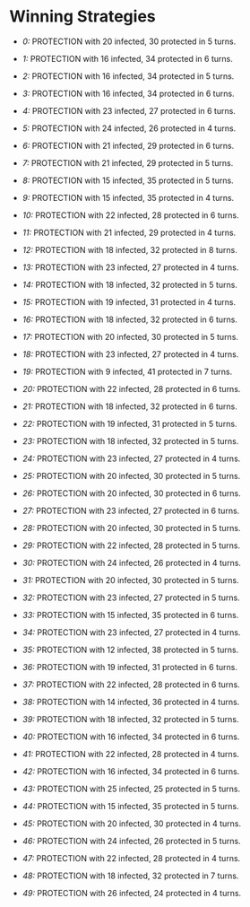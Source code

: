 # Winning Strategies

* _0:_ PROTECTION with 20 infected, 30 protected in 5 turns.


* _1:_ PROTECTION with 16 infected, 34 protected in 6 turns.


* _2:_ PROTECTION with 16 infected, 34 protected in 5 turns.


* _3:_ PROTECTION with 16 infected, 34 protected in 6 turns.


* _4:_ PROTECTION with 23 infected, 27 protected in 6 turns.


* _5:_ PROTECTION with 24 infected, 26 protected in 4 turns.


* _6:_ PROTECTION with 21 infected, 29 protected in 6 turns.


* _7:_ PROTECTION with 21 infected, 29 protected in 5 turns.


* _8:_ PROTECTION with 15 infected, 35 protected in 5 turns.


* _9:_ PROTECTION with 15 infected, 35 protected in 4 turns.


* _10:_ PROTECTION with 22 infected, 28 protected in 6 turns.


* _11:_ PROTECTION with 21 infected, 29 protected in 4 turns.


* _12:_ PROTECTION with 18 infected, 32 protected in 8 turns.


* _13:_ PROTECTION with 23 infected, 27 protected in 4 turns.


* _14:_ PROTECTION with 18 infected, 32 protected in 5 turns.


* _15:_ PROTECTION with 19 infected, 31 protected in 4 turns.


* _16:_ PROTECTION with 18 infected, 32 protected in 6 turns.


* _17:_ PROTECTION with 20 infected, 30 protected in 5 turns.


* _18:_ PROTECTION with 23 infected, 27 protected in 4 turns.


* _19:_ PROTECTION with 9 infected, 41 protected in 7 turns.


* _20:_ PROTECTION with 22 infected, 28 protected in 6 turns.


* _21:_ PROTECTION with 18 infected, 32 protected in 6 turns.


* _22:_ PROTECTION with 19 infected, 31 protected in 5 turns.


* _23:_ PROTECTION with 18 infected, 32 protected in 5 turns.


* _24:_ PROTECTION with 23 infected, 27 protected in 4 turns.


* _25:_ PROTECTION with 20 infected, 30 protected in 5 turns.


* _26:_ PROTECTION with 20 infected, 30 protected in 6 turns.


* _27:_ PROTECTION with 23 infected, 27 protected in 6 turns.


* _28:_ PROTECTION with 20 infected, 30 protected in 5 turns.


* _29:_ PROTECTION with 22 infected, 28 protected in 5 turns.


* _30:_ PROTECTION with 24 infected, 26 protected in 4 turns.


* _31:_ PROTECTION with 20 infected, 30 protected in 5 turns.


* _32:_ PROTECTION with 23 infected, 27 protected in 5 turns.


* _33:_ PROTECTION with 15 infected, 35 protected in 6 turns.


* _34:_ PROTECTION with 23 infected, 27 protected in 4 turns.


* _35:_ PROTECTION with 12 infected, 38 protected in 5 turns.


* _36:_ PROTECTION with 19 infected, 31 protected in 6 turns.


* _37:_ PROTECTION with 22 infected, 28 protected in 6 turns.


* _38:_ PROTECTION with 14 infected, 36 protected in 4 turns.


* _39:_ PROTECTION with 18 infected, 32 protected in 5 turns.


* _40:_ PROTECTION with 16 infected, 34 protected in 6 turns.


* _41:_ PROTECTION with 22 infected, 28 protected in 4 turns.


* _42:_ PROTECTION with 16 infected, 34 protected in 6 turns.


* _43:_ PROTECTION with 25 infected, 25 protected in 5 turns.


* _44:_ PROTECTION with 15 infected, 35 protected in 5 turns.


* _45:_ PROTECTION with 20 infected, 30 protected in 4 turns.


* _46:_ PROTECTION with 24 infected, 26 protected in 5 turns.


* _47:_ PROTECTION with 22 infected, 28 protected in 4 turns.


* _48:_ PROTECTION with 18 infected, 32 protected in 7 turns.


* _49:_ PROTECTION with 26 infected, 24 protected in 4 turns.


